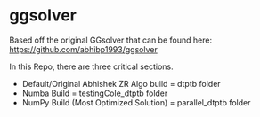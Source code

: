 # ggsolver
Based off the original GGsolver that can be found here: https://github.com/abhibp1993/ggsolver


In this Repo, there are three critical sections.
* Default/Original Abhishek ZR Algo build = dtptb folder
* Numba Build  = testingCole_dtptb folder
* NumPy Build (Most Optimized Solution) = parallel_dtptb folder
